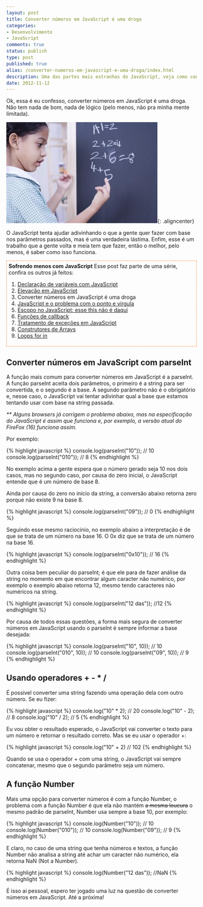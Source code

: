 ```yaml
---
layout: post
title: Converter números em JavaScript é uma droga
categories:
- Desenvolvimento
- JavaScript
comments: true
status: publish
type: post
published: true
alias: /converter-numeros-em-javascript-e-uma-droga/index.html
description: Uma das partes mais estranhas do JavaScript, veja como converter números em JavaScript usando parseInt, operadores e a função Number.
date: 2012-11-12
---
```

Ok, essa é eu confesso, converter números em JavaScript é uma droga. Não tem nada de bom, nada de lógico (pelo menos, não pra minha mente limitada).

![Converter números em JavaScript](/images/2012/11/article-new_ehow_images_a08_5u_hc_use-javascript-display-prime-factors-800x800.jpg){: .aligncenter}

O JavaScript tenta ajudar adivinhando o que a gente quer fazer com base nos parâmetros passados, mas é uma verdadeira lástima. Enfim, esse é um trabalho que a gente volta e meia tem que fazer, então o melhor, pelo menos, é saber como isso funciona.
<div style="margin: 5px 0px; border: #f48432 1px dashed; padding: 5px;"><strong>Sofrendo menos com JavaScript</strong>
Esse post faz parte de uma série, confira os outros já feitos:
<ol>
	<li><a href="/blog/2012/10/25/declarao-de-variveis-com-javascript/">Declaração de variáveis com JavaScript</a></li>
	<li><a href="/blog/2012/11/05/elevao-em-javascript/">Elevação em JavaScript</a></li>
	<li>Converter números em JavaScript é uma droga</li>
	<li><a href="/blog/2012/11/21/javascript-ponto-virgula/">JavaScript e o problema com o ponto e vírgula</a></li>
	<li><a href="/blog/2012/11/28/escopo-no-javascript/">Escopo no JavaScript: esse this não é daqui</a></li>
	<li><a href="/blog/2012/12/05/funes-de-callback-no-javascript/">Funções de callback</a></li>
	<li><a href="/blog/2012/12/14/tratamento-de-excecoes-em-javascript/">Tratamento de exceções em JavaScript</a></li>
	<li><a href="/blog/2013/02/18/construtores-de-arrays-do-javascript/">Construtores de Arrays</a></li>
	<li><a href="/blog/2013/03/11/loops-for-in-no-javascript/">Loops for in</a></li>
</ol>
</div>
<h2>Converter números em JavaScript com parseInt</h2>
A função mais comum para converter números em JavaScript é a parseInt. A função parseInt aceita dois parâmetros, o primeiro é a string para ser convertida, e o segundo é a base. A segundo parâmetro não é o obrigatório e, nesse caso, o JavaScript vai tentar adivinhar qual a base que estamos tentando usar com base na string passada.

<em>** Alguns browsers já corrigem o problema abaixo, mas na especificação do JavaScript é assim que funciona e, por exemplo, a versão atual do FireFox (16) funciona assim.</em>

Por exemplo:

{% highlight javascript %}
console.log(parseInt("10")); // 10
console.log(parseInt("010")); // 8
{% endhighlight %}

No exemplo acima a gente espera que o número gerado seja 10 nos dois casos, mas no segundo caso, por causa do zero inicial, o JavaScript entende que é um número de base 8.

Ainda por causa do zero no início da string, a conversão abaixo retorna zero porque não existe 9 na base 8.

{% highlight javascript %}
console.log(parseInt("09")); // 0
{% endhighlight %}

Seguindo esse mesmo raciocínio, no exemplo abaixo a interpretação é de que se trata de um número na base 16. O 0x diz que se trata de um número na base 16.

{% highlight javascript %}
console.log(parseInt("0x10")); // 16
{% endhighlight %}

Outra coisa bem peculiar do parseInt; é que ele para de fazer análise da string no momento em que encontrar algum caracter não numérico, por exemplo o exemplo abaixo retorna 12, mesmo tendo caracteres não numéricos na string.

{% highlight javascript %}
console.log(parseInt("12 das")); //12
{% endhighlight %}

Por causa de todos essas questões, a forma mais segura de converter números em JavaScript usando o parseInt é sempre informar a base desejada:

{% highlight javascript %}
console.log(parseInt("10", 10)); // 10
console.log(parseInt("010", 10)); // 10
console.log(parseInt("09", 10)); // 9
{% endhighlight %}

<h2>Usando operadores + - * /</h2>
É possível converter uma string fazendo uma operação dela com outro número. Se eu fizer:

{% highlight javascript %}
console.log("10" * 2); // 20
console.log("10" - 2); // 8
console.log("10" / 2); // 5
{% endhighlight %}

Eu vou obter o resultado esperado, o JavaScript vai converter o texto para um número e retornar o resultado correto. Mas se eu usar o operador +:

{% highlight javascript %}
console.log("10" + 2) // 102
{% endhighlight %}

Quando se usa o operador + com uma string, o JavaScript vai sempre concatenar, mesmo que o segundo parâmetro seja um número.
<h2>A função Number</h2>
Mais uma opção para converter números é com a função Number, o problema com a função Number é que ela não mantém <span style="text-decoration: line-through;">a mesma loucura</span> o mesmo padrão de parseInt, Number usa sempre a base 10, por exemplo:

{% highlight javascript %}
console.log(Number("10")); // 10
console.log(Number("010")); // 10
console.log(Number("09")); // 9
{% endhighlight %}

E claro, no caso de uma string que tenha números e textos, a função Number não analisa a string até achar um caracter não numérico, ela retorna NaN (Not a Number).

{% highlight javascript %}
console.log(Number("12 das")); //NaN
{% endhighlight %}

É isso ai pessoal, espero ter jogado uma luz na questão de converter números em JavaScript. Até a próxima!
